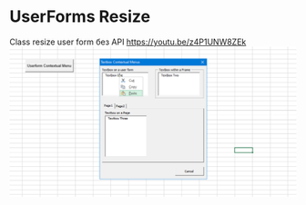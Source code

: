 # UserForms Resize
 Class resize user form без API
 https://youtu.be/z4P1UNW8ZEk
[![Class resize user form без API](https://github.com/vbatools/UserForms-VBA-Context-Menu/blob/main/ContextMenu.png)](https://youtu.be/z4P1UNW8ZEk)
